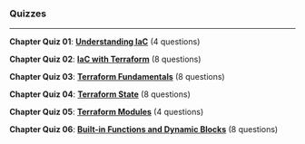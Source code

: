 ### __Quizzes__
---

**Chapter Quiz 01**: [**Understanding IaC**](https://app.linuxacademy.com/challenges/13aa3d1e-8d6e-4ce5-9602-eb1268d62640?redirect_uri=https:%2F%2Fapp.linuxacademy.com%2Fsearch%3Fquery%3Dterraform) (4 questions)

**Chapter Quiz 02**: [**IaC with Terraform**](https://app.linuxacademy.com/challenges/70308f42-44fa-4df9-8bf6-3c2fc5aa7d1d?redirect_uri=https:%2F%2Fapp.linuxacademy.com%2Fsearch%3Fquery%3Dterraform) (8 questions)

**Chapter Quiz 03**: [**Terraform Fundamentals**](https://app.linuxacademy.com/challenges/e116320b-5b46-4e11-b691-456567e704c4?redirect_uri=https:%2F%2Fapp.linuxacademy.com%2Fsearch%3Fquery%3Dterraform) (8 questions)

**Chapter Quiz 04**: [**Terraform State**](https://app.linuxacademy.com/challenges/f409e17c-c4d8-48ef-9c59-fb1f96d47a7d?redirect_uri=https:%2F%2Fapp.linuxacademy.com%2Fsearch%3Fquery%3Dterraform) (8 questions)

**Chapter Quiz 05**: [**Terraform Modules**](https://app.linuxacademy.com/challenges/404a0a3a-381d-4530-b4df-26ab5d11d9c0?redirect_uri=https:%2F%2Flinuxacademy.com%2Fcp%2Fmodules%2Fview%2Fid%2F803) (4 questions)

**Chapter Quiz 06**: [**Built-in Functions and Dynamic Blocks**](https://app.linuxacademy.com/challenges/b0fb43f8-7136-4df5-b6d3-54cce4ef769e?redirect_uri=https:%2F%2Fapp.linuxacademy.com%2Fsearch%3Fquery%3Dterraform) (8 questions)